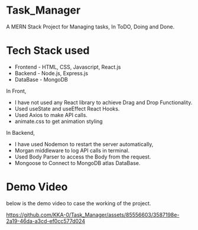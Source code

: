 # Task_Manager
A MERN Stack Project for Managing tasks, In ToDO, Doing and Done.
# Tech Stack used
- Frontend - HTML, CSS, Javascript, React.js
 - Backend - Node.js, Express.js
- DataBase - MongoDB

In Front,
- I have not used any React library to achieve Drag and Drop Functionality.
- Used useState and useEffect React Hooks.
- Used Axios to make API calls.
- animate.css to get animation styling

In Backend, 
- I have used Nodemon to restart the server automatically,
- Morgan middleware to log API calls in terminal.
- Used Body Parser to access the Body from the request.
- Mongoose to Connect to MongoDB atlas DataBase.

# Demo Video

below is the demo video to case the working of the project.

https://github.com/KKA-0/Task_Manager/assets/85556603/3587198e-2a19-46da-a3cd-ef0cc577d024

